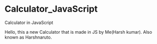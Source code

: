 # Calculator_JavaScript
Calculator in JavaScript

Hello, this a new Calculator that is made in JS by Me(Harsh kumar). Also known as Harshnaruto.
